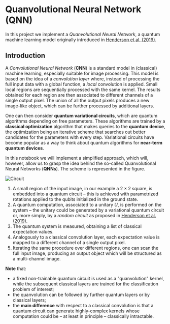 # Quanvolutional Neural Network (QNN)

In this project we implement a *Quanvolutional Neural Network*, a quantum machine learning model originally introduced in [Henderson et al. (2019)](https://arxiv.org/abs/1904.04767).

## Introduction

A *Convolutional Neural Network* (**CNN**) is a standard model in (classical) machine learning, especially suitable for image processing. This model is based on the idea of a *convolution layer* where, instead of processing the full input data with a global function, a *local* convolution is applied.
Small local regions are sequentially processed with the same kernel. The results obtained for each region are then associated to different channels of a single output pixel. The union of all the output pixels produces a new image-like object, which can be further processed by additional layers.

One can then consider **quantum variational circuits**, which are quantum algorithms depending on free parameters. These algorithms are trained by a **classical optimization** algorithm that makes queries to the **quantum device**, the optimization being an iterative scheme that searches out better candidates for the parameters with every step. Variational circuits have become popular as a way to think about quantum algorithms for **near-term quantum devices**.

In this notebook we will implement a simplified approach, which will, however, allow us to grasp the idea behind the so-called Quanvolutional Neural Networks (**QNNs**). The scheme is represented in the figure.

![Circuit](https://raw.githubusercontent.com/viventriglia/Quantum_Neural_Network_QNN/main/figures/circuit.png)

1.  A small region of the input image, in our example a $2 \times 2$ square, is embedded into a quantum circuit – this is achieved with parametrized rotations applied to the qubits initialized in the ground state.
2.  A quantum computation, associated to a unitary $U$, is performed on the system – the unitary could be generated by a variational quantum circuit or, more simply, by a *random circuit* as proposed in [Henderson et al. (2019)](https://arxiv.org/abs/1904.04767).
3.  The quantum system is measured, obtaining a list of classical expectation values.
4.  Analogously to a classical convolution layer, each expectation value is mapped to a different channel of a single output pixel.
5.  Iterating the same procedure over different regions, one can scan the full input image, producing an output object which will be structured as a multi-channel image.

**Note** that:
- a fixed non-trainable quantum circuit is used as a "quanvolution" kernel, while the subsequent classical layers are trained for the classification problem of interest;
- the quanvolution can be followed by further quantum layers or by classical layers;
- the **main difference** with respect to a classical convolution is that a quantum circuit can generate highly-complex kernels whose computation could be – at least in principle – classically intractable.
